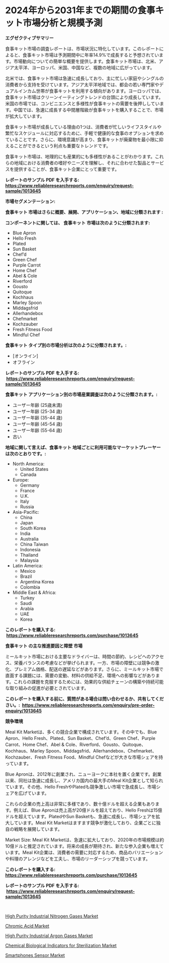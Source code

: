 <p><h1>2024年から2031年までの期間の食事キット市場分析と規模予測</h1></p><p><strong>エグゼクティブサマリー</strong></p>
<p><p>食事キット市場の調査レポートは、市場状況に特化しています。このレポートによると、食事キット市場は予測期間中に年率14.9%で成長すると予想されています。市場動向についての簡単な概要を提供します。食事キット市場は、北米、アジア太平洋、ヨーロッパ、米国、中国など、複数の地域に広がっています。</p><p>北米では、食事キット市場は急速に成長しており、主に忙しい家庭やシングルの消費者から支持を受けています。アジア太平洋地域では、都会の若い専門家やデュアルインカム世帯が食事キットを利用する傾向があります。ヨーロッパでは、食事キット市場はクリーンイーティングトレンドの台頭により成長しています。米国の市場では、コンビニエンスと多様性が食事キットの需要を後押ししています。中国では、急速に成長する中間層階級が食事キットを購入することで、市場が拡大しています。</p><p>食事キット市場が成長している理由の1つは、消費者が忙しいライフスタイルや繁忙なスケジュールに対応するために、手軽で健康的な食事のオプションを求めていることです。さらに、環境意識が高まり、食事キットが廃棄物を最小限に抑えることができるという利点も重要なトレンドです。</p><p>食事キット市場は、地理的にも産業的にも多様性があることがわかります。これらの地域における消費者の嗜好やニーズを理解し、それに合わせた製品とサービスを提供することが、食事キット企業にとって重要です。</p></p>
<p><strong>レポートのサンプル PDF を入手する: <a href="https://www.reliableresearchreports.com/enquiry/request-sample/1013645">https://www.reliableresearchreports.com/enquiry/request-sample/1013645</a></strong></p>
<p><strong>市場セグメンテーション:</strong></p>
<p><strong> 食事キット 市場はさらに概要、展開、アプリケーション、地域に分類されます :</strong></p>
<p><strong>コンポーネントに関しては、 食事キット 市場は次のように分類されます: &nbsp;</strong></p>
<p><ul><li>Blue Apron</li><li>Hello Fresh</li><li>Plated</li><li>Sun Basket</li><li>Chef’d</li><li>Green Chef</li><li>Purple Carrot</li><li>Home Chef</li><li>Abel & Cole</li><li>Riverford</li><li>Gousto</li><li>Quitoque</li><li>Kochhaus</li><li>Marley Spoon</li><li>Middagsfrid</li><li>Allerhandebox</li><li>Chefmarket</li><li>Kochzauber</li><li>Fresh Fitness Food</li><li>Mindful Chef</li></ul></p>
<p><strong> 食事キット タイプ別の市場分析は次のように分類されます。:</strong></p>
<p><ul><li>[オンライン]</li><li>オフライン</li></ul></p>
<p><strong>レポートのサンプル PDF を入手する: &nbsp;<a href="https://www.reliableresearchreports.com/enquiry/request-sample/1013645">https://www.reliableresearchreports.com/enquiry/request-sample/1013645</a></strong></p>
<p><strong> 食事キット アプリケーション別の市場産業調査は次のように分類されます。:</strong></p>
<p><ul><li>ユーザー年齢 (25歳未満)</li><li>ユーザー年齢 (25-34 歳)</li><li>ユーザー年齢 (35-44 歳)</li><li>ユーザー年齢 (45-54 歳)</li><li>ユーザー年齢 (55-64 歳)</li><li>古い</li></ul></p>
<p><strong>地域に関して言えば、食事キット 地域ごとに利用可能なマーケットプレーヤーは次のとおりです。:</strong></p>
<p><ul>
    <li>
        North America:
        <ul>
            <li>United States</li>
            <li>Canada</li>
        </ul>
    </li>
    <li>
        Europe:
        <ul>
            <li>Germany</li>
            <li>France</li>
            <li>U.K.</li>
            <li>Italy</li>
            <li>Russia</li>
        </ul>
    </li>
    <li>
        Asia-Pacific:
        <ul>
            <li>China</li>
            <li>Japan</li>
            <li>South Korea</li>
            <li>India</li>
            <li>Australia</li>
            <li>China Taiwan</li>
            <li>Indonesia</li>
            <li>Thailand</li>
            <li>Malaysia</li>
        </ul>
    </li>
    <li>
        Latin America:
        <ul>
            <li>Mexico</li>
            <li>Brazil</li>
            <li>Argentina Korea</li>
            <li>Colombia</li>
        </ul>
    </li>
    <li>
        Middle East & Africa:
        <ul>
            <li>Turkey</li>
            <li>Saudi</li>
            <li>Arabia</li>
            <li>UAE</li>
            <li>Korea</li>
        </ul>
    </li>
    </ul></p>
<p><strong>このレポートを購入する: &nbsp;<a href="https://www.reliableresearchreports.com/purchase/1013645">https://www.reliableresearchreports.com/purchase/1013645</a></strong></p>
<p><strong>食事キット の主な推進要因と障壁 市場</strong></p>
<p><p>ミールキット市場における主要なドライバーは、時間の節約、レシピへのアクセス、栄養バランスの考慮などが挙げられます。一方、市場の障壁には競争の激化、プレミアム価格、配送の遅延などがあります。さらに、ミールキット市場で直面する課題には、需要の変動、材料の供給不足、環境への影響などがあります。これらの課題を克服するためには、効果的な供給チェーンの構築や持続可能な取り組みの促進が必要とされています。</p></p>
<p><strong>このレポートを購入する前に、質問がある場合は問い合わせるか、共有してください。:&nbsp; <a href="https://www.reliableresearchreports.com/enquiry/pre-order-enquiry/1013645">https://www.reliableresearchreports.com/enquiry/pre-order-enquiry/1013645</a></strong></p>
<p><strong>競争環境</strong></p>
<p><p>Meal Kit Marketは、多くの競合企業で構成されています。その中でも、Blue Apron、Hello Fresh、Plated、Sun Basket、Chef’d、Green Chef、Purple Carrot、Home Chef、Abel & Cole、Riverford、Gousto、Quitoque、Kochhaus、Marley Spoon、Middagsfrid、Allerhandebox、Chefmarket、Kochzauber、Fresh Fitness Food、Mindful Chefなどが大きな市場シェアを持っています。</p><p>Blue Apronは、2012年に創業され、ニューヨークに本社を置く企業です。創業以来、同社は急速に成長し、アメリカ国内の最大手のMeal Kit企業として知られています。その他、Hello FreshやPlatedも競争激しい市場で急成長し、市場シェアを広げています。</p><p>これらの企業の売上高は非常に多様であり、数十億ドルを超える企業もあります。例えば、Blue Apronは売上高が20億ドルを超えており、Hello Freshは15億ドルを超えています。PlatedやSun Basketも、急速に成長し、市場シェアを拡大しています。Meal Kit Marketはますます競争が激化しており、企業ごとに独自の戦略を展開しています。</p><p>Market Size: Meal Kit Marketは、急速に拡大しており、2020年の市場規模は約10億ドルと推定されています。将来の成長が期待され、新たな参入企業も増えています。Meal Kit企業は、消費者の需要に対応するため、商品のバリエーションや料理のアレンジなどを工夫し、市場のリーダーシップを競っています。</p></p>
<p><strong>このレポートを購入する: &nbsp; <a href="https://www.reliableresearchreports.com/purchase/1013645">https://www.reliableresearchreports.com/purchase/1013645</a></strong></p>
<p><strong>レポートのサンプル PDF を入手する: &nbsp;<a href="https://www.reliableresearchreports.com/enquiry/request-sample/1013645">https://www.reliableresearchreports.com/enquiry/request-sample/1013645</a></strong><strong></strong></p>
<p>&nbsp;</p>
<p><p><a href="https://three-jumbo-f6d.notion.site/High-Purity-Industrial-Nitrogen-Gases-Market-A-Comprehensive-Report-of-its-Market-Share-Growth-Tr-36a480946e0843a996d489c5711e0ded">High Purity Industrial Nitrogen Gases Market</a></p><p><a href="https://view.publitas.com/reportprime-1/chromic-acid-market-insights-market-players-and-forecast-till-2031/">Chromic Acid Market</a></p><p><a href="https://noble-drawer-34c.notion.site/High-Purity-Industrial-Argon-Gases-Market-Size-Growing-and-Forecasted-for-period-from-2024-2031-an-08a928dad81b49ddb4d1032c2d44f1bc">High Purity Industrial Argon Gases Market</a></p><p><a href="https://github.com/joannagoyvaerts/Market-Research-Report-List-1/blob/main/chemical-biological-indicators-for-sterilization-market.md">Chemical Biological Indicators for Sterilization Market</a></p><p><a href="https://github.com/lubmix/Market-Research-Report-List-1/blob/main/smartphones-sensor-market.md">Smartphones Sensor Market</a></p></p>